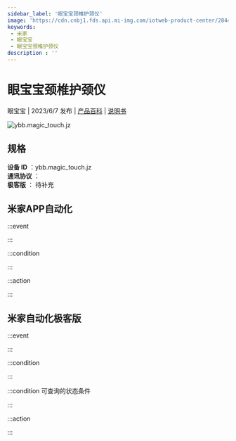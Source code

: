 ```yaml
---
sidebar_label: '眼宝宝颈椎护颈仪'
image: 'https://cdn.cnbj1.fds.api.mi-img.com/iotweb-product-center/284453ec5724e9a250af5148f078ebfe_1683518048756.png?GalaxyAccessKeyId=AKVGLQWBOVIRQ3XLEW&Expires=9223372036854775807&Signature=vPWrKLprEDQNu1lYr5hROiEjmVU='
keywords: 
 - 米家
 - 眼宝宝
 - 眼宝宝颈椎护颈仪
description : ''
---
```

# 眼宝宝颈椎护颈仪

眼宝宝 | 2023/6/7 发布 | [产品百科](https://home.mi.com/webapp/content/baike/product/index.html?model=ybb.magic_touch.jz/) | [说明书](https://home.mi.com/views/introduction.html?model=ybb.magic_touch.jz&region=cn)

![ybb.magic_touch.jz](https://cdn.cnbj1.fds.api.mi-img.com/iotweb-product-center/284453ec5724e9a250af5148f078ebfe_1683518048756.png?GalaxyAccessKeyId=AKVGLQWBOVIRQ3XLEW&Expires=9223372036854775807&Signature=vPWrKLprEDQNu1lYr5hROiEjmVU=)

## 规格  
> 
**设备 ID** ：ybb.magic_touch.jz  
**通讯协议** ：  
**极客版**  ： 待补充 


## 米家APP自动化  

:::event  

:::

:::condition  

:::

:::action   

:::

## 米家自动化极客版  

:::event  

:::

:::condition  

:::

:::condition 可查询的状态条件  

:::

:::action  

:::

        
